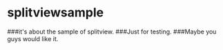 # splitviewsample
###it's about the sample of splitview.
###Just for testing.
###Maybe you guys would like it.
